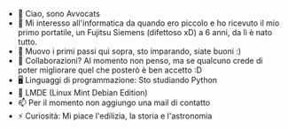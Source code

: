 - 👋 Ciao, sono Avvocats
- 👀 Mi interesso all'informatica da quando ero piccolo e ho ricevuto il mio primo portatile, un Fujitsu Siemens (difettoso xD) a 6 anni, da lì è nato tutto.
- 🌱 Muovo i primi passi qui sopra, sto imparando, siate buoni :)
- 💞️ Collaborazioni? Al momento non penso, ma se qualcuno crede di poter migliorare quel che posterò è ben accetto :D
- 🖥️ Linguaggi di programmazione: Sto studiando Python
- 🐧 LMDE (Linux Mint Debian Edition)
- 📫 Per il momento non aggiungo una mail di contatto
- ⚡ Curiosità: Mi piace l'edilizia, la storia e l'astronomia

<!---
Avvocats/Avvocats is a ✨ special ✨ repository because its `README.md` (this file) appears on your GitHub profile.
You can click the Preview link to take a look at your changes.
--->
